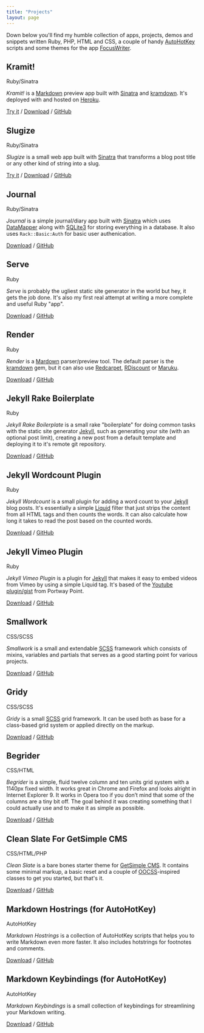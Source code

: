 ```yaml
---
title: "Projects"
layout: page
---
```


Down below you'll find my humble collection of apps, projects, demos and snippets written Ruby, PHP, HTML and CSS, a couple of handy [AutoHotKey](http://www.autohotkey.com/ "AutoHotKey") scripts and some themes for the app [FocusWriter](http://gottcode.org/focuswriter/ "FocusWriter").

## Kramit!

<p class="smallprint margin-small">Ruby/Sinatra</p>

*Kramit!* is a [Markdown](http://daringfireball.net/projects/markdown/ "Markdown") preview app built with [Sinatra](http://www.sinatrarb.com/ "Sinatra") and [kramdown](http://kramdown.rubyforge.org/ "kramdown"). It's deployed with and hosted on [Heroku](http://www.heroku.com/ "Heroku").

[Try it](http://kramit.ellengummesson.com/ "Kramit!") / [Download](https://github.com/gummesson/kramit/zipball/master "Download Kramit!") / [GitHub](https://github.com/gummesson/kramit "Kramit! on GitHub")

## Slugize

<p class="smallprint margin-small">Ruby/Sinatra</p>

*Slugize* is a small web app built with [Sinatra](http://www.sinatrarb.com/ "Sinatra") that transforms a blog post title or any other kind of string into a slug.

[Try it](http://slugize.ellengummesson.com/ "Slugize") / [Download](https://github.com/gummesson/slugize/zipball/master "Download Slugize") / [GitHub](https://github.com/gummesson/slugize "Slugize on GitHub")

## Journal

<p class="smallprint margin-small">Ruby/Sinatra</p>

*Journal* is a simple journal/diary app built with [Sinatra](http://www.sinatrarb.com/ "Sinatra") which uses [DataMapper](http://datamapper.org "DataMapper") along with [SQLite3](http://www.sqlite.org/ "SQLite3") for storing everything in a database. It also uses `Rack::Basic:Auth` for basic user authenication.

[Download](https://github.com/gummesson/journal/zipball/master "Download Journal") / [GitHub](https://github.com/gummesson/journal "Journal on GitHub")

## Serve

<p class="smallprint margin-small">Ruby</p>

*Serve* is probably the ugliest static site generator in the world but hey, it gets the job done. It's also my first real attempt at writing a more complete and useful Ruby "app".

[Download](https://github.com/gummesson/serve/zipball/master "Download Serve") / [GitHub](https://github.com/gummesson/serve "Serve on GitHub")

## Render

<p class="smallprint margin-small">Ruby</p>

*Render* is a [Mardown](http://daringfireball.net/projects/markdown/ "Mardown") parser/preview tool. The default parser is the [kramdown](http://kramdown.rubyforge.org/ "kramdown") gem, but it can also use [Redcarpet](https://github.com/vmg/redcarpet "Redcarpet"), [RDiscount](https://github.com/rtomayko/rdiscount "RDiscount") or [Maruku](http://maruku.rubyforge.org/ "Maruku").

[Download](https://github.com/gummesson/render/zipball/master "Download Render") / [GitHub](https://github.com/gummesson/render "Render on GitHub")

## Jekyll Rake Boilerplate

<p class="smallprint margin-small">Ruby</p>

*Jekyll Rake Boilerplate* is a small rake "boilerplate" for doing common tasks with the static site generator [Jekyll](http://jekyllrb.com/ "Jekyll"), such as generating your site (with an optional post limit), creating a new post from a default template and deploying it to it's remote git repository.

[Download](https://github.com/gummesson/jekyll-rake-boilerplate/zipball/master "Download Jekyll Rake Boilerplate") / [GitHub](https://github.com/gummesson/jekyll-rake-boilerplate "Jekyll Rake Boilerplate on GitHub")

## Jekyll Wordcount Plugin

<p class="smallprint margin-small">Ruby</p>

*Jekyll Wordcount* is a small plugin for adding a word count to your [Jekyll](http://jekyllrb.com/ "Jekyll") blog posts. It's essentially a simple [Liquid](http://liquidmarkup.org/ "Liquid") filter that just strips the content from all HTML tags and then counts the words. It can also calculate how long it takes to read the post based on the counted words.

[Download](https://github.com/gummesson/jekyll-wordcount/zipball/master "Download Jekyll Wordcount") / [GitHub](https://github.com/gummesson/jekyll-wordcount "Jekyll Wordcount on GitHub")

## Jekyll Vimeo Plugin

<p class="smallprint margin-small">Ruby</p>

*Jekyll Vimeo Plugin* is a plugin for [Jekyll](http://www.jekyllrb.com/ "Jekyll") that makes it easy to embed videos from Vimeo by using a simple Liquid tag. It's based of the [Youtube plugin/gist](http://www.portwaypoint.co.uk/jekyll-youtube-liquid-template-tag-gist/ "Jekyll Youtube Liquid Template Tag Gist") from Portway Point.

[Download](https://github.com/gummesson/jekyll-vimeo-plugin/zipball/master "Download Jekyll Vimeo Plugin") / [GitHub](https://github.com/gummesson/jekyll-vimeo-plugin "Jekyll Vimeo Plugin on Github")

## Smallwork

<p class="smallprint margin-small">CSS/SCSS</p>

*Smallwork* is a small and extendable [SCSS](http://sass-lang.com/ "Sass/SCSS") framework which consists of mixins, variables and partials that serves as a good starting point for various projects.

[Download](https://github.com/gummesson/smallwork/zipball/master "Download Smallwork") / [GitHub](https://github.com/gummesson/smallwork "Smallwork on Github")

## Gridy

<p class="smallprint margin-small">CSS/SCSS</p>

*Gridy* is a small [SCSS](http://sass-lang.com/ "Sass/SCSS") grid framework. It can be used both as base for a class-based grid system or applied directly on the markup.

[Download](https://github.com/gummesson/gridy/zipball/master "Download Gridy") / [GitHub](https://github.com/gummesson/gridy "Gridy on Github")

## Begrider

<p class="smallprint margin-small">CSS/HTML</p>

*Begrider* is a simple, fluid twelve column and ten units grid system with a 1140px fixed width. It works great in Chrome and Firefox and looks alright in Internet Explorer 9. It works in Opera too if you don’t mind that some of the columns are a tiny bit off. The goal behind it was creating something that I could actually use and to make it as simple as possible.

[Download](https://github.com/gummesson/begrider/zipball/master "Download Begrider") / [GitHub](https://github.com/gummesson/begrider "Begrider on Github")

## Clean Slate For GetSimple CMS

<p class="smallprint margin-small">CSS/HTML/PHP</p>

*Clean Slate* is a bare bones starter theme for [GetSimple CMS](http://www.get-simple.info/ "GetSimple CMS"). It contains some minimal markup, a basic reset and a couple of [OOCSS](https://github.com/stubbornella/oocss/wiki "Object Oriented CSS")-inspired classes to get you started, but that's it.

[Download](https://github.com/gummesson/clean-slate-gs/zipball/master "Download Clean Slate for GetSimple CMS") / [GitHub](https://github.com/gummesson/clean-slate-gs "Clean Slate on Github")

## Markdown Hostrings (for AutoHotKey)

<p class="smallprint margin-small">AutoHotKey</p>

*Markdown Hostrings* is a collection of AutoHotKey scripts that helps you to write Markdown even more faster. It also includes hotstrings for footnotes and comments.

[Download](https://github.com/gummesson/markdown-hotstrings/zipball/master "Download Markdown Hostrings (for AutoHotKey)") / [GitHub](https://github.com/gummesson/markdown-hotstrings "Markdown Hostrings (for AutoHotKey) on GitHub")

## Markdown Keybindings (for AutoHotKey)

<p class="smallprint margin-small">AutoHotKey</p>

*Markdown Keybindings* is a small collection of keybindings for streamlining your Markdown writing.

[Download](https://github.com/gummesson/markdown-keybindings/zipball/master "Download Markdown Keybindings (for AutoHotKey)") / [GitHub](https://github.com/gummesson/markdown-keybindings "Markdown Keybindings (for AutoHotKey) on GitHub")